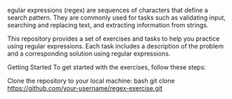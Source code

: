 egular expressions (regex) are sequences of characters that define a search pattern. They are commonly used for tasks such as validating input, searching and replacing text, and extracting information from strings.

This repository provides a set of exercises and tasks to help you practice using regular expressions. Each task includes a description of the problem and a corresponding solution using regular expressions.

Getting Started
To get started with the exercises, follow these steps:

Clone the repository to your local machine:
bash
git clone https://github.com/your-username/regex-exercise.git
